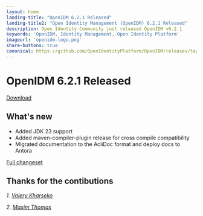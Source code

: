 ```yaml
---
layout: home
landing-title: "OpenIDM 6.2.1 Released"
landing-title2: "Open Identity Management (OpenIDM) 6.2.1 Released"
description: Open Identity Community just released OpenIDM v6.2.1
keywords: 'OpenIDM, Identity Management, Open Identity Platform'
imageurl: 'openidm-logo.png'
share-buttons: true
canonical: https://github.com/OpenIdentityPlatform/OpenIDM/releases/tag/6.2.1
---
```

# OpenIDM 6.2.1 Released

[Download](https://github.com/OpenIdentityPlatform/OpenIDM/releases/tag/6.2.1)

## What's new
* Added JDK 23 support
* Added maven-compiler-plugin release for cross compile compatibility
* Migrated documentation to the AciiDoc format and deploy docs to Antora 


[Full changeset](https://github.com/OpenIdentityPlatform/OpenIDM/compare/6.2.0...6.2.1)


## Thanks for the contibutions

<i id="vharseko"><i>1. <a href="https://github.com/vharseko" target="_blank">Valery Kharseko</a></i>

<i id="maximthomas"><i>2. <a href="https://github.com/maximthomas" target="_blank">Maxim Thomas</a></i>


